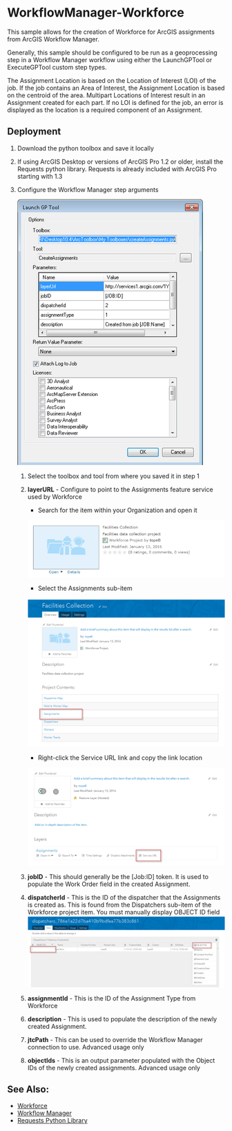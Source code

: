 WorkflowManager-Workforce
=========================

This sample allows for the creation of Workforce for ArcGIS assignments from
ArcGIS Workflow Manager.

Generally, this sample should be configured to be run as a geoprocessing step
in a Workflow Manager workflow using either the LaunchGPTool or ExecuteGPTool
custom step types.

The Assignment Location is based on the Location of Interest (LOI) of the job.
If the job contains an Area of Interest, the Assignment Location is based
on the centroid of the area. Multipart Locations of Interest result in an
Assignment created for each part. If no LOI is defined for the job, an error is
displayed as the location is a required component of an Assignment.

Deployment
----------

1. Download the python toolbox and save it locally
2. If using ArcGIS Desktop or versions of ArcGIS Pro 1.2 or older, install the
Requests python library. Requests is already included with ArcGIS Pro starting with 1.3
2. Configure the Workflow Manager step arguments

    ![Step Configuration](doc/step.png)

    1. Select the toolbox and tool from where you saved it in step 1
    2. **layerURL** - Configure to point to the Assignments feature service used by Workforce
        - Search for the item within your Organization and open it

        ![Item](doc/item.png)

        - Select the Assignments sub-item

        ![Project Contents](doc/contents.png)

        - Right-click the Service URL link and copy the link location

        ![Assignments Details](doc/assignments.png)

    3. **jobID** - This should generally be the [Job:ID] token.
    It is used to populate the Work Order field in the created Assignment.
    4. **dispatcherId** - This is the ID of the dispatcher that the Assignments
    is created as. This is found from the Dispatchers sub-item of the
    Workforce project item. You must manually display OBJECT ID field
    ![Dispatcher](doc/dispatcher.png)
    5. **assignmentId** - This is the ID of the Assignment Type from Workforce
    6. **description** - This is used to populate the description of the newly
    created Assignment.
    7. **jtcPath** - This can be used to override the Workflow Manager connection to use.
    Advanced usage only
    8. **objectIds** - This is an output parameter populated with the Object IDs
    of the newly created assignments. Advanced usage only


See Also:
---------

- [Workforce](http://workforce.arcgis.com)
- [Workflow Manager](http://esri.com/workflowmanager)
- [Requests Python Library](http://docs.python-requests.org/en/latest/)

